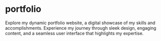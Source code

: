 # portfolio
Explore my dynamic portfolio website, a digital showcase of my skills and accomplishments. Experience my journey through sleek design, engaging content, and a seamless user interface that highlights my expertise.
